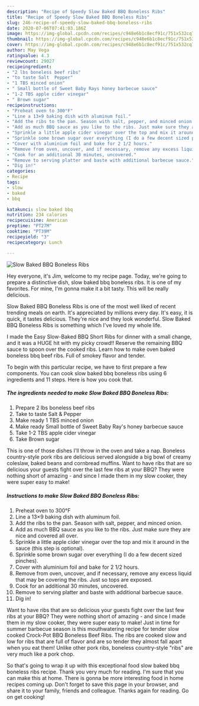 ```yaml
---
description: "Recipe of Speedy Slow Baked BBQ Boneless Ribs"
title: "Recipe of Speedy Slow Baked BBQ Boneless Ribs"
slug: 246-recipe-of-speedy-slow-baked-bbq-boneless-ribs
date: 2020-07-06T07:41:03.186Z
image: https://img-global.cpcdn.com/recipes/c948e6b1c8ecf91c/751x532cq70/slow-baked-bbq-boneless-ribs-recipe-main-photo.jpg
thumbnail: https://img-global.cpcdn.com/recipes/c948e6b1c8ecf91c/751x532cq70/slow-baked-bbq-boneless-ribs-recipe-main-photo.jpg
cover: https://img-global.cpcdn.com/recipes/c948e6b1c8ecf91c/751x532cq70/slow-baked-bbq-boneless-ribs-recipe-main-photo.jpg
author: May Vega
ratingvalue: 4.3
reviewcount: 29027
recipeingredient:
- "2 lbs boneless beef ribs"
- "to taste Salt  Pepper"
- "1 TBS minced onion"
- " Small bottle of Sweet Baby Rays honey barbecue sauce"
- "1-2 TBS apple cider vinegar"
- " Brown sugar"
recipeinstructions:
- "Preheat oven to 300°F"
- "Line a 13×9 baking dish with aluminum foil."
- "Add the ribs to the pan. Season with salt, pepper, and minced onion."
- "Add as much BBQ sauce as you like to the ribs. Just make sure they are nice and covered all over."
- "Sprinkle a little apple cider vinegar over the top and mix it around in the sauce (this step is optional)."
- "Sprinkle some brown sugar over everything (I do a few decent sized pinches)."
- "Cover with aluminium foil and bake for 2 1/2 hours."
- "Remove from oven, uncover, and if necessary, remove any excess liquid that may be covering the ribs. Just so tops are exposed."
- "Cook for an additional 30 minutes, uncovered."
- "Remove to serving platter and baste with additional barbecue sauce."
- "Dig in!"
categories:
- Recipe
tags:
- slow
- baked
- bbq

katakunci: slow baked bbq 
nutrition: 234 calories
recipecuisine: American
preptime: "PT27M"
cooktime: "PT39M"
recipeyield: "3"
recipecategory: Lunch

---
```



![Slow Baked BBQ Boneless Ribs](https://img-global.cpcdn.com/recipes/c948e6b1c8ecf91c/751x532cq70/slow-baked-bbq-boneless-ribs-recipe-main-photo.jpg)

Hey everyone, it's Jim, welcome to my recipe page. Today, we're going to prepare a distinctive dish, slow baked bbq boneless ribs. It is one of my favorites. For mine, I'm gonna make it a bit tasty. This will be really delicious.

Slow Baked BBQ Boneless Ribs is one of the most well liked of recent trending meals on earth. It's appreciated by millions every day. It's easy, it is quick, it tastes delicious. They're nice and they look wonderful. Slow Baked BBQ Boneless Ribs is something which I've loved my whole life.

I made the Easy Slow-Baked BBQ Short Ribs for dinner with a small change, and it was a HUGE hit with my picky crowd!! Reserve the remaining BBQ sauce to spoon over the cooked ribs. Learn how to make oven baked boneless bbq beef ribs. Full of smokey flavor and tender.


To begin with this particular recipe, we have to first prepare a few components. You can cook slow baked bbq boneless ribs using 6 ingredients and 11 steps. Here is how you cook that.

<!--inarticleads1-->

##### The ingredients needed to make Slow Baked BBQ Boneless Ribs:

1. Prepare 2 lbs boneless beef ribs
1. Take to taste Salt &amp; Pepper
1. Make ready 1 TBS minced onion
1. Make ready  Small bottle of Sweet Baby Ray&#39;s honey barbecue sauce
1. Take 1-2 TBS apple cider vinegar
1. Take  Brown sugar


This is one of those dishes I&#39;ll throw in the oven and take a nap. Boneless country-style pork ribs are delicious served alongside a big bowl of creamy coleslaw, baked beans and cornbread muffins. Want to have ribs that are so delicious your guests fight over the last few ribs at your BBQ? They were nothing short of amazing - and since I made them in my slow cooker, they were super easy to make! 

<!--inarticleads2-->

##### Instructions to make Slow Baked BBQ Boneless Ribs:

1. Preheat oven to 300°F
1. Line a 13×9 baking dish with aluminum foil.
1. Add the ribs to the pan. Season with salt, pepper, and minced onion.
1. Add as much BBQ sauce as you like to the ribs. Just make sure they are nice and covered all over.
1. Sprinkle a little apple cider vinegar over the top and mix it around in the sauce (this step is optional).
1. Sprinkle some brown sugar over everything (I do a few decent sized pinches).
1. Cover with aluminium foil and bake for 2 1/2 hours.
1. Remove from oven, uncover, and if necessary, remove any excess liquid that may be covering the ribs. Just so tops are exposed.
1. Cook for an additional 30 minutes, uncovered.
1. Remove to serving platter and baste with additional barbecue sauce.
1. Dig in!


Want to have ribs that are so delicious your guests fight over the last few ribs at your BBQ? They were nothing short of amazing - and since I made them in my slow cooker, they were super easy to make! Just in time for summer barbecue season is this mouthwatering recipe for tender slow cooked Crock-Pot BBQ Boneless Beef Ribs. The ribs are cooked slow and low for ribs that are full of flavor and are so tender they almost fall apart when you eat them! Unlike other pork ribs, boneless country-style &#34;ribs&#34; are very much like a pork chop. 

So that's going to wrap it up with this exceptional food slow baked bbq boneless ribs recipe. Thank you very much for reading. I'm sure that you can make this at home. There is gonna be more interesting food in home recipes coming up. Don't forget to save this page in your browser, and share it to your family, friends and colleague. Thanks again for reading. Go on get cooking!
